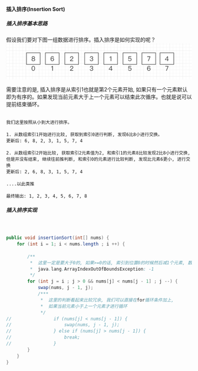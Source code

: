 #### 插入排序(Insertion Sort)

##### 插入排序基本思路


假设我们要对下图一组数据进行排序。插入排序是如何实现的呢？
![1-1](https://github.com/basebase/img_server/blob/master/leetcode/array/array03.png?raw=true)

需要注意的是, 插入排序是从索引1也就是第2个元素开始, 如果只有一个元素默认即为有序的。如果发现当前元素大于上一个元素可以结束此次循序。也就是说可以提前结束循环。

```text

我们这里按照从小到大进行排序。

1. 从数组索引1开始进行比较, 获取到索引0进行判断, 发现6比8小进行交换。
更新后: 6, 8, 2, 3, 1, 5, 7, 4

2. 从数组索引2开始比较, 获取索引2元素值为2, 和索引1的元素8比较发现2比8小进行交换, 但是并没有结束, 继续往前推判断, 和索引0的元素进行比较判断, 发现比元素6更小, 进行交换
更新后: 2, 6, 8, 3, 1, 5, 7, 4

....以此类推

最终输出: 1, 2, 3, 4, 5, 6, 7, 8

```

##### 插入排序实现

```java


public void insertionSort(int[] nums) {
    for (int i = 1; i < nums.length ; i ++) {

        /**
         *  这里一定是要大于0的, 如果>=0的话, 索引到位置0的时候然后减1个元素, 数组就会抛出异常...
         *  java.lang.ArrayIndexOutOfBoundsException: -1
         */
        for (int j = i ; j > 0 && nums[j] < nums[j - 1] ; j --) {
            swap(nums, j - 1, j);
            /***
             *  这里的判断看起来比较冗余, 我们可以直接在for循环条件加上,
             *  如果当前元素小于上一个元素才进行循环
             */
//                if (nums[j] < nums[j - 1]) {
//                    swap(nums, j - 1, j);
//                } else if (nums[j] > nums[j - 1]) {
//                    break;
//                }
        }
    }
}
```
